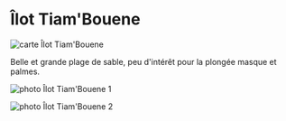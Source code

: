 # Îlot Tiam'Bouene

![carte Îlot Tiam'Bouene](/cartes/IlotTiamBouene.png)

Belle et grande plage de sable, peu d'intérêt pour la plongée masque et palmes.

![photo Îlot Tiam'Bouene 1](/photos/IlotTiamBouene1.jpg)

![photo Îlot Tiam'Bouene 2](/photos/IlotTiamBouene2.jpg)
